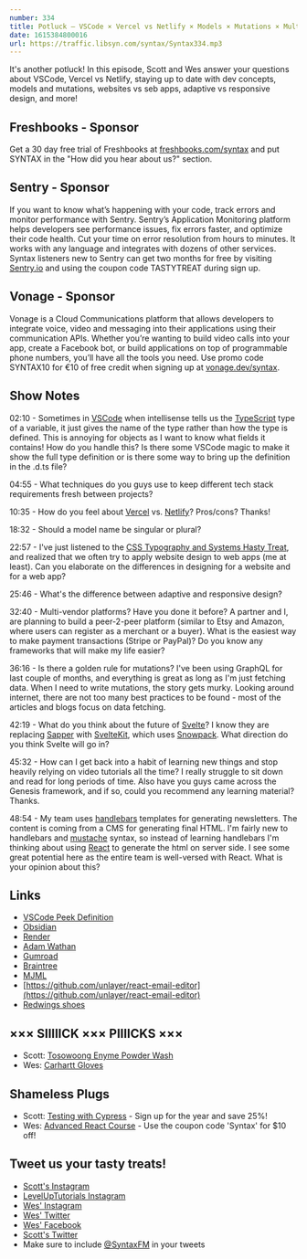 ```yaml
---
number: 334
title: Potluck — VSCode × Vercel vs Netlify × Models × Mutations × Multi-Vendor Platforms × Websites vs Web Apps × More!
date: 1615384800016
url: https://traffic.libsyn.com/syntax/Syntax334.mp3
---
```


It's another potluck! In this episode, Scott and Wes answer your questions about VSCode, Vercel vs Netlify, staying up to date with dev concepts, models and mutations, websites vs seb apps, adaptive vs responsive design, and more!

## Freshbooks - Sponsor
Get a 30 day free trial of Freshbooks at [freshbooks.com/syntax](https://freshbooks.com/syntax) and put SYNTAX in the "How did you hear about us?" section.

## Sentry - Sponsor
If you want to know what’s happening with your code, track errors and monitor performance with Sentry. Sentry’s Application Monitoring platform helps developers see performance issues, fix errors faster, and optimize their code health. Cut your time on error resolution from hours to minutes. It works with any language and integrates with dozens of other services. Syntax listeners new to Sentry can get two months for free by visiting [Sentry.io](https://sentry.io/) and using the coupon code TASTYTREAT during sign up.

## Vonage - Sponsor
Vonage is a Cloud Communications platform that allows developers to integrate voice, video and messaging into their applications using their communication APIs. Whether you’re wanting to build video calls into your app, create a Facebook bot, or build applications on top of programmable phone numbers, you’ll have all the tools you need. Use promo code SYNTAX10 for €10 of free credit when signing up at [vonage.dev/syntax](https://vonage.dev/syntax).

## Show Notes
02:10 - Sometimes in [VSCode](https://code.visualstudio.com/) when intellisense tells us the [TypeScript](https://www.typescriptlang.org/) type of a variable, it just gives the name of the type rather than how the type is defined. This is annoying for objects as I want to know what fields it contains! How do you handle this? Is there some VSCode magic to make it show the full type definition or is there some way to bring up the definition in the .d.ts file?

04:55 - What techniques do you guys use to keep different tech stack requirements fresh between projects?

10:35 - How do you feel about [Vercel](https://vercel.com/) vs. [Netlify](https://www.netlify.com/)? Pros/cons? Thanks!

18:32 - Should a model name be singular or plural?

22:57 - I've just listened to the [CSS Typography and Systems Hasty Treat](https://syntax.fm/show/319/hasty-treat-css-typography-and-systems), and realized that we often try to apply website design to web apps (me at least). Can you elaborate on the differences in designing for a website and for a web app?

25:46 - What's the difference between adaptive and responsive design?

32:40 - Multi-vendor platforms? Have you done it before? A partner and I, are planning to build a peer-2-peer platform (similar to Etsy and Amazon, where users can register as a merchant or a buyer). What is the easiest way to make payment transactions (Stripe or PayPal)? Do you know any frameworks that will make my life easier?

36:16 - Is there a golden rule for mutations? I've been using GraphQL for last couple of months, and everything is great as long as I'm just fetching data. When I need to write mutations, the story gets murky. Looking around internet, there are not too many best practices to be found - most of the articles and blogs focus on data fetching.

42:19 - What do you think about the future of [Svelte](https://svelte.dev/)? I know they are replacing [Sapper](https://sapper.svelte.dev/) with [SvelteKit](https://github.com/sveltekit), which uses [Snowpack](https://www.snowpack.dev/). What direction do you think Svelte will go in?

45:32 - How can I get back into a habit of learning new things and stop heavily relying on video tutorials all the time? I really struggle to sit down and read for long periods of time. Also have you guys came across the Genesis framework, and if so, could you recommend any learning material? Thanks.

48:54 - My team uses [handlebars](https://handlebarsjs.com/) templates for generating newsletters. The content is coming from a CMS for generating final HTML. I'm fairly new to handlebars and [mustache](https://mustache.github.io/) syntax, so instead of learning handlebars I'm thinking about using [React](https://reactjs.org/) to generate the html on server side. I see some great potential here as the entire team is well-versed with React. What is your opinion about this?

## Links
* [VSCode Peek Definition](https://code.visualstudio.com/docs/editor/editingevolved#_peek)
* [Obsidian](https://obsidian.md/)
* [Render](https://render.com/)
* [Adam Wathan](https://adamwathan.me/)
* [Gumroad](https://gumroad.com/)
* [Braintree](https://www.braintreepayments.com/)
* [MJML](https://mjml.io/)
* [https://github.com/unlayer/react-email-editor](https://github.com/unlayer/react-email-editor)
* [Redwings shoes](https://www.redwingshoes.com/)

## ××× SIIIIICK ××× PIIIICKS ×××
* Scott: [Tosowoong Enyme Powder Wash](https://amzn.to/3tDFcRZ)
* Wes: [Carhartt Gloves](https://amzn.to/2N5n16T)

## Shameless Plugs
* Scott: [Testing with Cypress](https://www.leveluptutorials.com/pro) - Sign up for the year and save 25%!
* Wes: [Advanced React Course](https://advancedreact.com/) - Use the coupon code 'Syntax' for $10 off!

## Tweet us your tasty treats!
* [Scott's Instagram](https://www.instagram.com/stolinski/)
* [LevelUpTutorials Instagram](https://www.instagram.com/LevelUpTutorials/)
* [Wes' Instagram](https://www.instagram.com/wesbos/)
* [Wes' Twitter](https://twitter.com/wesbos)
* [Wes' Facebook](https://www.facebook.com/wesbos.developer)
* [Scott's Twitter](https://twitter.com/stolinski)
* Make sure to include [@SyntaxFM](https://twitter.com/SyntaxFM) in your tweets

